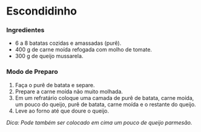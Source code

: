 # Escondidinho

### Ingredientes
- 6 a 8 batatas cozidas e amassadas (purê).
- 400 g de carne moída refogada com molho de tomate.
- 300 g de queijo mussarela.

### Modo de Preparo
1. Faça o purê de batata e separe.
2. Prepare a carne moída não muito molhada.
3. Em um refratário coloque uma camada de purê de batata, carne moída, um pouco do queijo, purê de batata, carne moída e o restante do queijo.
4. Leve ao forno até que doure o queijo. 
 
_Dica: Pode também ser colocado em cima um pouco de queijo parmesão._
